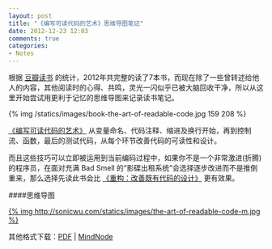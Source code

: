 ```yaml
---
layout: post
title: "《编写可读代码的艺术》思维导图笔记"
date: 2012-12-23 12:03
comments: true
categories:
- Notes
---
```

根据 [豆瓣读书](http://book.douban.com/people/bigelf/) 的统计，2012年共完整的读了7本书，而现在除了一些曾转述给他人的内容，其他阅读时的心得、共鸣，灵光一闪似乎已被大脑回收干净，所以从这里开始尝试用更利于记忆的思维导图来记录读书笔记。

{% img /statics/images/book-the-art-of-readable-code.jpg 159 208 %}

[《编写可读代码的艺术》](http://book.douban.com/subject/10797189/) 从变量命名、代码注释、缩进及换行开始，再到控制流、函数，最后的测试代码，从每个环节改善代码的可读性和设计。

而且这些技巧可以立即被运用到当前编码过程中，如果你不是一个非常激进(折腾)的程序员，在面对充满 Bad Smell 的“影碟出租系统”会选择逐步改进而不是推倒重来，那么选择先读此书会比 [《重构：改善既有代码的设计》](http://book.douban.com/subject/4262627/) 更有效果。

####思维导图

[{% img http://sonicwu.com/statics/images/the-art-of-readable-code-m.jpg %}](http://sonicwu.com/statics/images/the-art-of-readable-code.jpg)

其他格式下载：[PDF](http://sonicwu.com/statics/attachments/the-art-of-readable-code.pdf) | [MindNode](http://sonicwu.com/statics/attachments/the-art-of-readable-code.zip)

